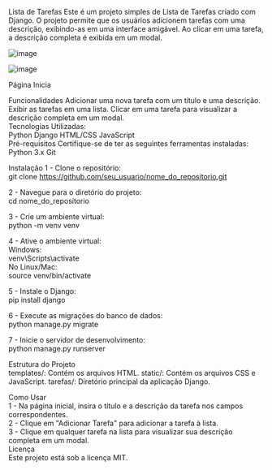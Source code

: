Lista de Tarefas
Este é um projeto simples de Lista de Tarefas criado com Django. O projeto permite que os usuários adicionem tarefas com uma descrição, exibindo-as em uma interface amigável. Ao clicar em uma tarefa, a descrição completa é exibida em um modal.

![image](https://github.com/user-attachments/assets/ce92a12f-b082-4dcf-bfcb-a167e3d7e232)

![image](https://github.com/user-attachments/assets/798ed845-a27e-4165-9653-bcf4f36c25a7)


Página Inicia

Funcionalidades
Adicionar uma nova tarefa com um título e uma descrição.
Exibir as tarefas em uma lista.
Clicar em uma tarefa para visualizar a descrição completa em um modal.
<br>
Tecnologias Utilizadas:
<br>
Python
Django
HTML/CSS
JavaScript
<br>
Pré-requisitos
Certifique-se de ter as seguintes ferramentas instaladas:
<br>
  Python 3.x
  Git

Instalação
1 - Clone o repositório:<br>
  git clone https://github.com/seu_usuario/nome_do_repositorio.git

2 - Navegue para o diretório do projeto:<br>
  cd nome_do_repositorio

3 - Crie um ambiente virtual:<br>
  python -m venv venv

4 - Ative o ambiente virtual:<br>
  Windows:<br>
  venv\Scripts\activate
  <br>
  No Linux/Mac:<br>
  source venv/bin/activate

5 - Instale o Django:<br>
  pip install django

6 - Execute as migrações do banco de dados:<br>
  python manage.py migrate

7 - Inicie o servidor de desenvolvimento:<br>
  python manage.py runserver

Estrutura do Projeto<br>
templates/: Contém os arquivos HTML.
static/: Contém os arquivos CSS e JavaScript.
tarefas/: Diretório principal da aplicação Django.

Como Usar<br>
1 - Na página inicial, insira o título e a descrição da tarefa nos campos correspondentes.<br>
2 - Clique em "Adicionar Tarefa" para adicionar a tarefa à lista.<br>
3 - Clique em qualquer tarefa na lista para visualizar sua descrição completa em um modal.
<br>
Licença<br>
Este projeto está sob a licença MIT.
